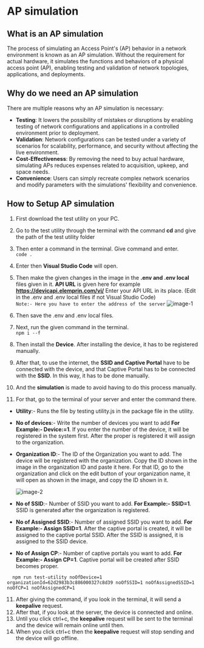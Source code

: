# AP simulation 

## What is an AP simulation 
The process of simulating an Access Point's (AP) behavior in a network environment is known as an AP simulation. Without the requirement for actual hardware, it simulates the functions and behaviors of a physical access point (AP), enabling testing and validation of network topologies, applications, and deployments.

## Why do we need an AP simulation                                              
There are multiple reasons why an AP simulation is necessary:                                                        

- **Testing**: It lowers the possibility of mistakes or disruptions by enabling testing of network configurations and applications in a controlled environment prior to deployment.                                                                     
- **Validation**: Network configurations can be tested under a variety of scenarios for scalability, performance, and security without affecting the live environment.                                                                                                                  
- **Cost-Effectiveness**: By removing the need to buy actual hardware, simulating APs reduces expenses related to acquisition, upkeep, and space needs.                                                    
- **Convenience**: Users can simply recreate complex network scenarios and modify parameters with the simulations' flexibility and convenience.                                                

## How to Setup AP simulation 
1. First download the test utility on your PC.
2. Go to the test utility through the terminal with the command **cd** and give the path of the test utility folder
3. Then enter a command in the terminal. Give command and enter.                                         
   `code .`
4. Enter then **Visual Studio Code** will open.
5. Then make the given changes in the image in the **.env and .env local** files given in it. **API URL** is given here for example **https://devicapi.elemprin.com/vi/** Enter your API URL in its place. (Edit in the .env and .env local files if not  Visual Studio Code)                                                 
   `Note:- Here you have to enter the address of the server`
    ![image-1](https://github.com/Nancypatel1103/ComplianceClient/assets/153616269/33e65930-b7d0-4fb6-843c-e1ab8d6d4f4e)

6. Then save the .env and .env local files.
7. Next, run the given command in the terminal.                                         
   `npm i --f`
8. Then install the **Device**. After installing the device, it has to be registered manually.
9. After that, to use the internet, the **SSID and Captive Portal** have to be connected with the device, and that Captive Portal has to be connected with the **SSID**. In this way, it has to be done manually.
10. And the **simulation** is made to avoid having to do this process manually.
11. For that, go to the terminal of your server and enter the command there.
   - **Utility**:- Runs the file by testing utility.js in the package file in the utility.
   - **No of devices**:- Write the number of devices you want to add **For Example:- Device:=1**. If you enter the number of the device, it will be registered in the system first. After the proper is registered it will assign to the organization.
   - **Organization ID**:- The ID of the Organization you want to add. The device will be registered with the organization. Copy the ID shown in the image in the organization ID and paste it here. For that ID, go to the organization and click on the edit button of your organization name, it will open as shown in the image, and copy the ID shown in it.
   
      ![image-2](https://github.com/Nancypatel1103/ComplianceClient/assets/153616269/1825b024-5933-49c5-9f38-a0245e8d13cf)

   - **No of SSID**:- Number of SSID you want to add. **For Example:- SSID=1**. SSID is generated after the organization is registered.
   - **No of Assigned SSID**:- Number of assigned SSID you want to add. **For Example:- Assign SSID=1**. After the captive portal is created, it will be assigned to the captive portal SSID. After the SSID is assigned, it is assigned to the SSID device.
   - **No of Assign CP**:- Number of captive portals you want to add. **For Example:- Assign CP=1**. Captive portal will be created after SSID becomes proper.

   ```
     npm run test-utility noOfDevice=1 organizationId=62d2983b3c886000327c8d39 noOfSSID=1 noOfAssignedSSID=1 noOfCP=1 noOfAssignedCP=1
   ```
   
11. After giving the command, if you look in the terminal, it will send a **keepalive** request.
12. After that, if you look at the server, the device is connected and online.
13. Until you click ctrl+c, the **keepalive** request will be sent to the terminal and the device will remain online until then.
14. When you click ctrl+c then the **keepalive** request will stop sending and the device will go offline.












































































































































